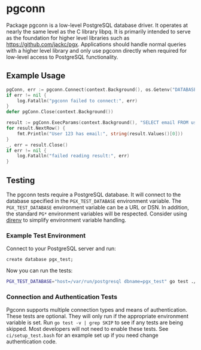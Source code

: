 # pgconn

Package pgconn is a low-level PostgreSQL database driver. It operates at nearly the same level as the C library libpq.
It is primarily intended to serve as the foundation for higher level libraries such as https://github.com/jackc/pgx.
Applications should handle normal queries with a higher level library and only use pgconn directly when required for
low-level access to PostgreSQL functionality.

## Example Usage

```go
pgConn, err := pgconn.Connect(context.Background(), os.Getenv("DATABASE_URL"))
if err != nil {
	log.Fatalln("pgconn failed to connect:", err)
}
defer pgConn.Close(context.Background())

result := pgConn.ExecParams(context.Background(), "SELECT email FROM users WHERE id=$1", [][]byte{[]byte("123")}, nil, nil, nil)
for result.NextRow() {
	fmt.Println("User 123 has email:", string(result.Values()[0]))
}
_, err = result.Close()
if err != nil {
	log.Fatalln("failed reading result:", err)
}
```

## Testing

The pgconn tests require a PostgreSQL database. It will connect to the database specified in the `PGX_TEST_DATABASE`
environment variable. The `PGX_TEST_DATABASE` environment variable can be a URL or DSN. In addition, the standard `PG*`
environment variables will be respected. Consider using [direnv](https://github.com/direnv/direnv) to simplify
environment variable handling.

### Example Test Environment

Connect to your PostgreSQL server and run:

```
create database pgx_test;
```

Now you can run the tests:

```bash
PGX_TEST_DATABASE="host=/var/run/postgresql dbname=pgx_test" go test ./...
```

### Connection and Authentication Tests

Pgconn supports multiple connection types and means of authentication. These tests are optional. They
will only run if the appropriate environment variable is set. Run `go test -v | grep SKIP` to see if any tests are being
skipped. Most developers will not need to enable these tests. See `ci/setup_test.bash` for an example set up if you need change
authentication code.
